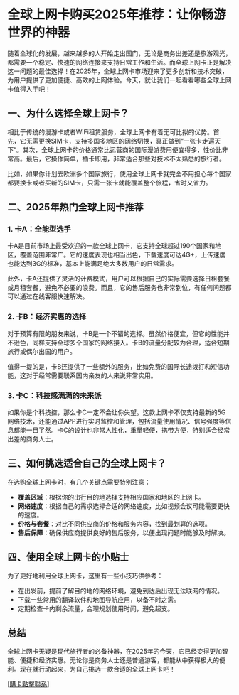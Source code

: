 # 全球上网卡购买2025年推荐：让你畅游世界的神器

随着全球化的发展，越来越多的人开始走出国门，无论是商务出差还是旅游观光，都需要一个稳定、快速的网络连接来支持日常工作和生活。而全球上网卡正是解决这一问题的最佳选择！在2025年，全球上网卡市场迎来了更多创新和技术突破，为用户提供了更加便捷、高效的上网体验。今天，就让我们一起看看哪些全球上网卡值得入手吧！

## 一、为什么选择全球上网卡？

相比于传统的漫游卡或者WiFi租赁服务，全球上网卡有着无可比拟的优势。首先，它无需更换SIM卡，支持多国多地区的网络切换，真正做到“一张卡走遍天下”。其次，全球上网卡的价格通常比运营商的国际漫游费用便宜得多，性价比非常高。最后，它操作简单，插卡即用，非常适合那些对技术不太熟悉的旅行者。

比如，如果你计划去欧洲多个国家旅行，使用全球上网卡就完全不用担心每个国家都要换卡或者买新的SIM卡，只需一张卡就能覆盖整个旅程，省时又省力。

## 二、2025年热门全球上网卡推荐

### 1. 卡A：全能型选手

卡A是目前市场上最受欢迎的一款全球上网卡，它支持全球超过190个国家和地区，覆盖范围非常广。它的速度表现也相当出色，下载速度可达4G+，上传速度也能达到3G的标准，基本上能满足绝大多数用户的日常需求。

此外，卡A还提供了灵活的计费模式，用户可以根据自己的实际需要选择日租套餐或月租套餐，避免不必要的浪费。而且，它的售后服务也非常到位，有任何问题都可以通过在线客服快速解决。

### 2. 卡B：经济实惠的选择

对于预算有限的朋友来说，卡B是一个不错的选择。虽然价格便宜，但它的性能并不逊色，同样支持全球多个国家的网络接入。卡B的流量分配较为合理，适合短期旅行或偶尔出国的用户。

值得一提的是，卡B还提供了一些额外的服务，比如免费的国际长途拨打和短信功能，这对于经常需要联系国内亲友的人来说非常实用。

### 3. 卡C：科技感满满的未来派

如果你是个科技控，那么卡C一定不会让你失望。这款上网卡不仅支持最新的5G网络技术，还能通过APP进行实时监控和管理，包括流量使用情况、信号强度等信息都能一目了然。卡C的设计也非常人性化，重量轻便，携带方便，特别适合经常出差的商务人士。

## 三、如何挑选适合自己的全球上网卡？

在选购全球上网卡时，有几个关键点需要特别注意：

- **覆盖区域**：根据你的出行目的地选择支持相应国家和地区的上网卡。
- **网络速度**：根据自己的需求选择合适的网络速度，比如视频会议可能需要更快的速度。
- **价格与套餐**：对比不同供应商的价格和服务内容，找到最划算的选项。
- **售后保障**：确保供应商提供良好的售后服务，以便出现问题时能够及时解决。

## 四、使用全球上网卡的小贴士

为了更好地利用全球上网卡，这里有一些小技巧供参考：

- 在出发前，提前了解目的地的网络环境，避免到达后出现无法联网的情况。
- 下载一些常用的翻译软件和地图导航应用，以备不时之需。
- 定期检查卡内剩余流量，合理规划使用时间，避免超支。

## 总结

全球上网卡无疑是现代旅行者的必备神器，在2025年的今天，它已经变得更加智能、便捷和经济实惠。无论你是商务人士还是普通游客，都能从中获得极大的便利。现在就行动起来，为自己挑选一款合适的全球上网卡吧！

[[購卡點擊聯系](https://t.me/s/esim1088)]